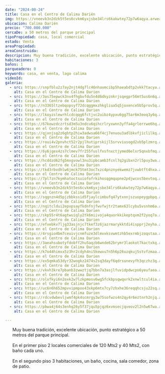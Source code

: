 ```yaml
---
date: "2024-08-24"
title: Casa en el Centro de Calima Darién
img: https://vneevb3n2dzk5t5es6cvkm6yxjsbe34lrs6kakwtey72p7w6aqya.arweave.net/q0hKh23Q8q7PpJeFVTPYumQSb4uMvKAq0yY_p_7eBDA
ubicacion: Calima Darién
precio: "700.000.000"
cercaDe: a 50 metros del parque principal
tipoPropiedad: casa, local comercial
estado: Venta
areaPropiedad:
areaConstruida:
descripcion: Muy buena tradición, excelente ubicación, punto estratégico a 50 metros del parque principal. En el primer piso 2 locales comerciales de 120 Mts2 y 40 Mts2, con baño cada uno. En el segundo piso 3 habitaciones, un baño, cocina, sala comedor, zona de patio.
habitaciones: 3
baños: 1
parqueadero: 0
keywords: casa, en venta, lago calima
videoId: 
galeria:
  - src: https://snpfblu2z7ay2njt4dg7lc46nhaxmcibp5haeabdtp2vkk7tacya.arweave.net/k15QrprPwY01M-DN9YueacF2CQF_TgIAI5v1VSvzALA
    alt: Casa en el Centro de Calima Darien
  - src: https://3os75epwck3nv4fhgbvfdu5n4d6dkyznkrjsqegpr56mt5us6n6q.arweave.net/26X-kfYSttrwpzBqUdOt4Pw1Yy1UUygQz498yfaS830
    alt: Casa en el Centro de Calima Darien
  - src: https://n3365ltzebqopsyf72dcqggmxzhkgliua5q5joxence5b5prov5q.arweave.net/bvfurnkgYOfLBf6GKBjMvk6jLRQHYdS65GiJ0PXxdXs
    alt: Casa en el Centro de Calima Darien
  - src: https://lkoyzslewrhlcdcqqg6fctjvc2uibz4ypxu6gg75ar6m3eoq3y6q.arweave.net/Wp2MyWS0TrEMUIG8UU01FqiA55h96eMb_QR8zZHQ3j0
    alt: Casa en el Centro de Calima Darien
  - src: https://67kowzdczrtsd3m5u3ndcu6qihcrlryxwnn3yffa4grlerrwe6hq.arweave.net/99TrZGLMZyHtnabaMVPQQcUVxxezW7wUoOGiskY2J48
    alt: Casa en el Centro de Calima Darien
  - src: https://qjxnjsg2z6gbtp2hiw3adwsa66f4cj7enuou3adlbkvfjiclilkq.arweave.net/gm7UyNrPjBm_R0W2AdpA94vBJ-RtHU2AawqqVKBLQtU
    alt: Casa en el Centro de Calima Darien
  - src: https://roui4v2pnvhct52r2pjlhutiprskijl5srvviusogd2vb5plzmrq.arweave.net/i6iOV09tTin3UdPSs9JofGSkJX2Ua1RSTjD1UPXryyM
    alt: Casa en el Centro de Calima Darien
  - src: https://6y6jgex4zs7clmev7fr255fuslfvsfnxctjymed6elxr5qnxbfmq.arweave.net/9jyTEvzMviWwlfljrvS0kstZFbcU04YQfiLvHsG3CVk
    alt: Casa en el Centro de Calima Darien
  - src: https://hcddzd62fg5mxgvowl3nu3ipbcamb3fcnl7q2gibxn2rl5puy3wa.arweave.net/OIY8j9opusuarrL22m0PCIDA7KJq_w0ZAbt1FfX0xuw
    alt: Casa en el Centro de Calima Darien
  - src: https://tkd3rbvdhlw6jmck75tmt3oc7xzc4pnznyekwemz7jvwbtft4hxa.arweave.net/moe4hqM67eSwSv9mye3C_fIuPbluCKsRmfprYMyz4e4
    alt: Casa en el Centro de Calima Darien
  - src: https://7pl7zn7kymhatoctsuiofofrkihosqgmqupne2pdjwcos5bevtoq.arweave.net/-9f8t-rDDgm4U5UQ4rixUg7pQMyFHtJp402E6XQkrN0
    alt: Casa en el Centro de Calima Darien
  - src: https://vneevb3n2dzk5t5es6cvkm6yxjsbe34lrs6kakwtey72p7w6aqya.arweave.net/q0hKh23Q8q7PpJeFVTPYumQSb4uMvKAq0yY_p_7eBDA
    alt: Casa en el Centro de Calima Darien
  - src: https://sqgnzn4d5pjzbbkssid5fjaylcimbufq47ytxnnjszuopeygpbpq.arweave.net/lAzct4Pr05CFUpIH0qQYWJDA0LDn8Tu1qZZo55MGeF8
    alt: Casa en el Centro de Calima Darien
  - src: https://nqitcldui2epvpsayfkdnfnjfwvfwjtr2tamx63lcybu5vsnhm6a.arweave.net/bBExLHRGiPq-QMFUNpWpLapbJnHUwMv7axYDTtZNOzw
    alt: Casa en el Centro de Calima Darien
  - src: https://skp55r4t6agtwuiqly2tk6miivoja4quorkkikeptqvm2f2yoq7a.arweave.net/kp_ex5PwDTtREF41NXmIRVyQchR0VKQoj5wqzRdYdD4
    alt: Casa en el Centro de Calima Darien
  - src: https://efxebkv7ljg33asjnjc7tkef3z6jazrmarykktdi4ispprj2eyha.arweave.net/IW5Aqr9aTb2CSWpF-aiF3nyQZiwEcKVMaOIk98U6Jg4
    alt: Casa en el Centro de Calima Darien
  - src: https://4rsgio4bm7ceuivjcnmfuze3dlmvxksvwmtzhb5exrmbjzoqstaa.arweave.net/5GRkO4FnxEoiqRNYWmSbGtlbqlWzJ5OHpLxYFOXQlMA
    alt: Casa en el Centro de Calima Darien
  - src: https://3aeahsubotyfdobff2hu5aqzb6wnde62brymr3laokot7kactxkq.arweave.net/2AgDyoF08FG4JS6PToIZD6zRk9oMcMjtYHKdP6gCndU
    alt: Casa en el Centro de Calima Darien
  - src: https://k7o44himxx5z3hr2cdyh4ni5kewvu7n5h6p26uzqkuj5stvfzmaa.arweave.net/V93OHQy9-52eOhDwfjUdUS1afb0_n69TMFUT2U6lywA
    alt: Casa en el Centro de Calima Darien
  - src: https://ex5qmka53dyr32wogkz2474s2sq3dayf6qdrsunevyfh3qczhz3q.arweave.net/JfsGKB3Y8R3qzjKzrn-S1KGxgwX0BxlRpK4KfcBZPnc
    alt: Casa en el Centro de Calima Darien
  - src: https://vkvh3kre7pbanb3zwwztjq7bbn7a3asjlfuvidpdwcpo6yeufaea.arweave.net/qqp9qiT7wgaHebWzNMPhC34NgklZaVQN47Ce72CUKAg
    alt: Casa en el Centro de Calima Darien
  - src: https://olxfkyi6n2oxk2w7lzkpmosv6wg5fckbpsqwqxrk2xnwltcul4ia.arweave.net/cu5VYR5unXVq315U9jpV9Y3SiUF8oWheKtXbZcxUXxA
    alt: Casa en el Centro de Calima Darien
  - src: https://uc6n6h652mpvvipmpoo43xkp6mtx7cy7zhxhe36reqqhcsju22sq.arweave.net/oLzfH93TH1qh7Hudzd1P8yd_ix_J7nJv0SQgcUk01qU
    alt: Casa en el Centro de Calima Darien
  - src: https://rdcvdwbevljwmf4pk4scmrgy3w75sofwzs4n2qy4r6eztnrh2njq.arweave.net/iMVR2CSq02YXj1ckJkTY3b_ZOLbMuN1DHI-JmbYn01M
    alt: Casa en el Centro de Calima Darien
  - src: https://pbwa4j64s3enhq26y5f37jqu5pjqz6xvmsecjqveov2l2n5w67wa.arweave.net/eGwOJ9yWyNPDXsdLv6YU69MM-vVkiCTCpHV0vTe29-w
    alt: Casa en el Centro de Calima Darien
  
---
```

<ul>
Muy buena tradición, excelente ubicación, punto estratégico a 50 metros del parque principal. <br><br>
En el primer piso 2 locales comerciales de 120 Mts2 y 40 Mts2, con baño cada uno.<br><br>
En el segundo piso 3 habitaciones, un baño, cocina, sala comedor, zona de patio.<br><br>
</ul>